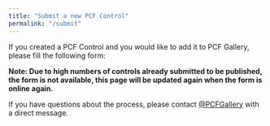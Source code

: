 ```yaml
---
title: "Submit a new PCF Control"
permalink: "/submit"
---
```

If you created a PCF Control and you would like to add it to PCF Gallery, please fill the following form:

**Note: Due to high numbers of controls already submitted to be published, the form is not available, this page will be updated again when the form is online again.**
<!--
<a target="_blank" href="https://forms.gle/vBdmQAufHraUzZHs6">PCF Gallery - Submit a new PCF Control</a>

**Note: Can take some working days to publish the control.**
-->
If you have questions about the process, please contact <a target="_blank" href="https://www.twitter.com/pcfgallery">@PCFGallery</a> with a direct message.
